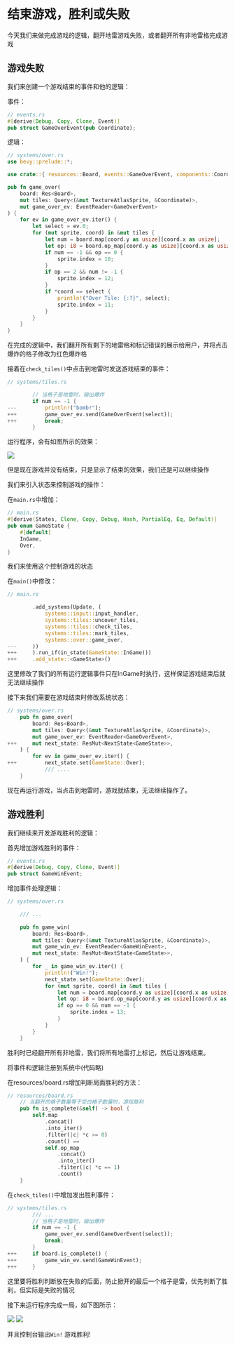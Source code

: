 # 结束游戏，胜利或失败
今天我们来做完成游戏的逻辑，翻开地雷游戏失败，或者翻开所有非地雷格完成游戏

## 游戏失败
我们来创建一个游戏结束的事件和他的逻辑：

事件：
```rust
// events.rs
#[derive(Debug, Copy, Clone, Event)]
pub struct GameOverEvent(pub Coordinate);
```

逻辑：
```rust
// systems/over.rs
use bevy::prelude::*;

use crate::{ resources::Board, events::GameOverEvent, components::Coordinate };

pub fn game_over(
    board: Res<Board>,
    mut tiles: Query<(&mut TextureAtlasSprite, &Coordinate)>,
    mut game_over_ev: EventReader<GameOverEvent>
) {
    for ev in game_over_ev.iter() {
        let select = ev.0;
        for (mut sprite, coord) in &mut tiles {
            let num = board.map[coord.y as usize][coord.x as usize];
            let op: i8 = board.op_map[coord.y as usize][coord.x as usize];
            if num == -1 && op == 0 {
                sprite.index = 10;
            }
            if op == 2 && num != -1 {
                sprite.index = 12;
            }
            if *coord == select {
                println!("Over Tile: {:?}", select);
                sprite.index = 11;
            }
        }
    }
}
```
在完成的逻辑中，我们翻开所有剩下的地雷格和标记错误的展示给用户，并将点击爆炸的格子修改为红色爆炸格

接着在`check_tiles()`中点击到地雷时发送游戏结束的事件：
```rust
// systems/tiles.rs

        // 当格子是地雷时，输出爆炸
        if num == -1 {
---         println!("bomb!");
+++         game_over_ev.send(GameOverEvent(select));
+++         break;
        }
```

运行程序，会有如图所示的效果：

![](../assets/doc/day5/game-over.jpg)

但是现在游戏并没有结束，只是显示了结束的效果，我们还是可以继续操作

我们来引入状态来控制游戏的操作：

在`main.rs`中增加：
```rust
// main.rs
#[derive(States, Clone, Copy, Debug, Hash, PartialEq, Eq, Default)]
pub enum GameState {
    #[default]
    InGame,
    Over,
}
```
我们来使用这个控制游戏的状态

在`main()`中修改：
```rust
// main.rs

        .add_systems(Update, (
            systems::input::input_handler,
            systems::tiles::uncover_tiles,
            systems::tiles::check_tiles,
            systems::tiles::mark_tiles,
            systems::over::game_over,
---     ))
+++     ).run_if(in_state(GameState::InGame)))
+++     .add_state::<GameState>()
```
这里修改了我们的所有运行逻辑事件只在InGame时执行，这样保证游戏结束后就无法继续操作

接下来我们需要在游戏结束时修改系统状态：
```rust
// systems/over.rs
    pub fn game_over(
        board: Res<Board>,
        mut tiles: Query<(&mut TextureAtlasSprite, &Coordinate)>,
        mut game_over_ev: EventReader<GameOverEvent>,
+++     mut next_state: ResMut<NextState<GameState>>,
    ) {
        for ev in game_over_ev.iter() {
+++         next_state.set(GameState::Over);
            /// ....
    }
```

现在再运行游戏，当点击到地雷时，游戏就结束，无法继续操作了。

## 游戏胜利
我们继续来开发游戏胜利的逻辑：

首先增加游戏胜利的事件：
```rust
// events.rs
#[derive(Debug, Copy, Clone, Event)]
pub struct GameWinEvent;
```

增加事件处理逻辑：
```rust
// systems/over.rs

    /// ...
    
    pub fn game_win(
        board: Res<Board>,
        mut tiles: Query<(&mut TextureAtlasSprite, &Coordinate)>,
        mut game_win_ev: EventReader<GameWinEvent>,
        mut next_state: ResMut<NextState<GameState>>,
    ) {
        for _ in game_win_ev.iter() {
            println!("Win!");
            next_state.set(GameState::Over);
            for (mut sprite, coord) in &mut tiles {
                let num = board.map[coord.y as usize][coord.x as usize];
                let op: i8 = board.op_map[coord.y as usize][coord.x as usize];
                if op == 0 && num == -1 {
                    sprite.index = 13;
                }
            }
        }
    }
```
胜利时已经翻开所有非地雷，我们将所有地雷打上标记，然后让游戏结束。

将事件和逻辑注册到系统中(代码略)

在resources/board.rs增加判断局面胜利的方法：
```rust
// resources/board.rs
    // 当翻开的格子数量等于空白格子数量时，游戏胜利
    pub fn is_complete(&self) -> bool {
        self.map
            .concat()
            .into_iter()
            .filter(|c| *c >= 0)
            .count() ==
            self.op_map
                .concat()
                .into_iter()
                .filter(|c| *c == 1)
                .count()
    }
```

在`check_tiles()`中增加发出胜利事件：

```rust
// systems/tiles.rs
        /// ...
        // 当格子是地雷时，输出爆炸
        if num == -1 {
            game_over_ev.send(GameOverEvent(select));
            break;
        }
+++     if board.is_complete() {
+++         game_win_ev.send(GameWinEvent);
+++     }
```

这里要将胜利判断放在失败的后面，防止掀开的最后一个格子是雷，优先判断了胜利，但实际是失败的情况

接下来运行程序完成一局，如下图所示：

![](../assets/doc/day5/will-win.jpg)
![](../assets/doc/day5/game-win.jpg)

并且控制台输出`Win!`
游戏胜利!

